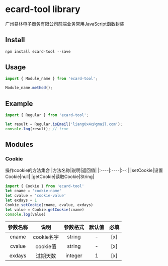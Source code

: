 # ecard-tool library
广州易林电子商务有限公司前端业务常用JavaScript函数封装

## Install
```javascript
npm install ecard-tool --save
```

## Usage
```javascript
import { Module_name } from 'ecard-tool';

Module_name.method();
```

## Example
```javascript
import { Regular } from 'ecard-tool';

let result = Regular.isEmail('liang0x4c@gmail.com');
console.log(result); // true
```

## Modules

### Cookie
操作cookie的方法集合
|方法名称|说明|返回值|
|:----|:----|:--:|
|setCookie|设置Cookie|null|
|getCookie|读取Cookie|String|
```javascript
import { Cookie } from 'ecard-tool'
let cname = 'cookie-name'
let cvalue = 'cookie-value'
let exdays = 1
Cookie.setCookie(cname, cvalue, exdays)
let value = Cookie.getCookie(cname)
console.log(value)
```
|参数名称|说明|参数格式|默认值|必填|
| :-: | :-: | :-: | :-: | :-: |
|cname|cookie名字|string|-|[x]|
|cvalue|cookie值|string|-|[x]|
|exdays|过期天数|integer|1|[x]|
